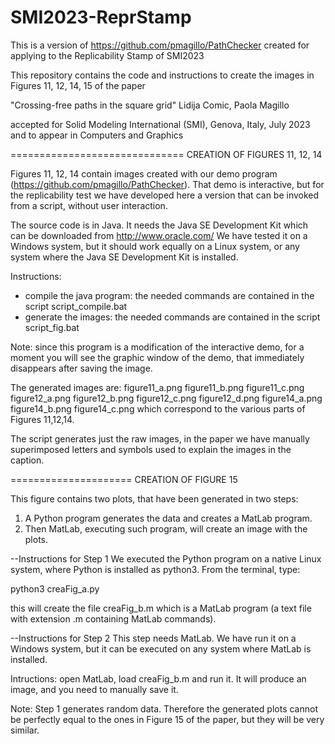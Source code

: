 # SMI2023-ReprStamp
This is a version of https://github.com/pmagillo/PathChecker created for applying to the Replicability Stamp of SMI2023

This repository contains the code and instructions to create the images in Figures 11, 12, 14, 15 of the paper

  "Crossing-free paths in the square grid"
  Lidija Comic, Paola Magillo

accepted for Solid Modeling International (SMI), Genova, Italy, July 2023 and to appear in Computers and Graphics

==============================
CREATION OF FIGURES 11, 12, 14

Figures 11, 12, 14 contain images created with our demo program (https://github.com/pmagillo/PathChecker).
That demo is interactive, but for the replicability test we have developed here a version that can be invoked from a script, without user interaction.

The source code is in Java. 
It needs the Java SE Development Kit which can be downloaded from
http://www.oracle.com/
We have tested it on a Windows system, but it should work equally on a Linux system, or any system where the Java SE Development Kit is installed.

Instructions:
- compile the java program: the needed commands are contained in the script  script_compile.bat
- generate the images: the needed commands are contained in the script  script_fig.bat

Note: since this program is a modification of the interactive demo, for a moment you will see the graphic window of the demo, that immediately disappears after saving the image.

The generated images are:
figure11_a.png  figure11_b.png  figure11_c.png
figure12_a.png  figure12_b.png  figure12_c.png	figure12_d.png
figure14_a.png  figure14_b.png  figure14_c.png
which correspond to the various parts of Figures 11,12,14.

The script generates just the raw images, in the paper we have manually superimposed letters and symbols used to explain the images in the caption.

=====================
CREATION OF FIGURE 15

This figure contains two plots, that have been generated in two steps:

1) A Python program generates the data and creates a MatLab program.
2) Then MatLab, executing such program, will create an image with the plots.

--Instructions for Step 1
We executed the Python program on a native Linux system, where Python is installed as python3. From the terminal, type:

  python3  creaFig_a.py

this will create the file  creaFig_b.m  which is a MatLab program (a text file with extension .m containing MatLab commands).

--Instructions for Step 2
This step needs MatLab. We have run it on a Windows system, but it can be executed on any system where MatLab is installed.

Intructions:
open MatLab, load  creaFig_b.m  and run it. It will produce an image, and you need to manually save it.
 
Note: Step 1 generates random data. Therefore the generated plots cannot be perfectly equal to the ones in Figure 15 of the paper, but they will be 
very similar.

